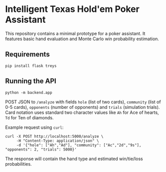 # Intelligent Texas Hold'em Poker Assistant

This repository contains a minimal prototype for a poker assistant. It features
basic hand evaluation and Monte Carlo win probability estimation.

## Requirements

```
pip install flask treys
```

## Running the API

```
python -m backend.app
```

POST JSON to `/analyze` with fields `hole` (list of two cards), `community`
(list of 0-5 cards), `opponents` (number of opponents) and `trials` (simulation
trials). Card notation uses standard two character values like `Ah` for Ace of
hearts, `Td` for Ten of diamonds.

Example request using `curl`:

```
curl -X POST http://localhost:5000/analyze \
     -H "Content-Type: application/json" \
     -d '{"hole": ["Ah","Ad"], "community": ["Ac","2d","9s"], "opponents": 2, "trials": 5000}'
```

The response will contain the hand type and estimated win/tie/loss
probabilities.
